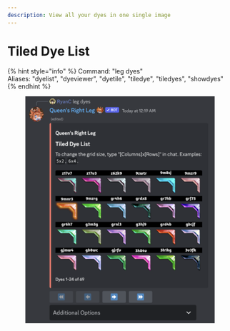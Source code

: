 ```yaml
---
description: View all your dyes in one single image
---
```


# Tiled Dye List

{% hint style="info" %}
Command: "leg dyes"\
Aliases: "dyelist", "dyeviewer", "dyetile", "tiledye", "tiledyes", "showdyes"
{% endhint %}

<figure><img src="../../.gitbook/assets/image (3).png" alt=""><figcaption></figcaption></figure>

